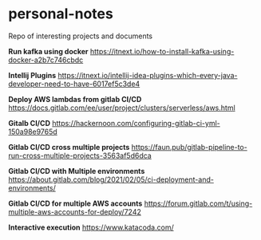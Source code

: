# personal-notes
Repo of interesting projects and documents

**Run kafka using docker** https://itnext.io/how-to-install-kafka-using-docker-a2b7c746cbdc

**Intellij Plugins** https://itnext.io/intellij-idea-plugins-which-every-java-developer-need-to-have-6017ef5c3de4

**Deploy AWS lambdas from gitlab CI/CD** https://docs.gitlab.com/ee/user/project/clusters/serverless/aws.html

**Gitalb CI/CD** https://hackernoon.com/configuring-gitlab-ci-yml-150a98e9765d

**Gitlab CI/CD cross multiple projects** https://faun.pub/gitlab-pipeline-to-run-cross-multiple-projects-3563af5d6dca

**Gitlab CI/CD with Multiple environments** https://about.gitlab.com/blog/2021/02/05/ci-deployment-and-environments/

**Gitlab CI/CD for multiple AWS accounts** https://forum.gitlab.com/t/using-multiple-aws-accounts-for-deploy/7242

**Interactive execution** https://www.katacoda.com/
